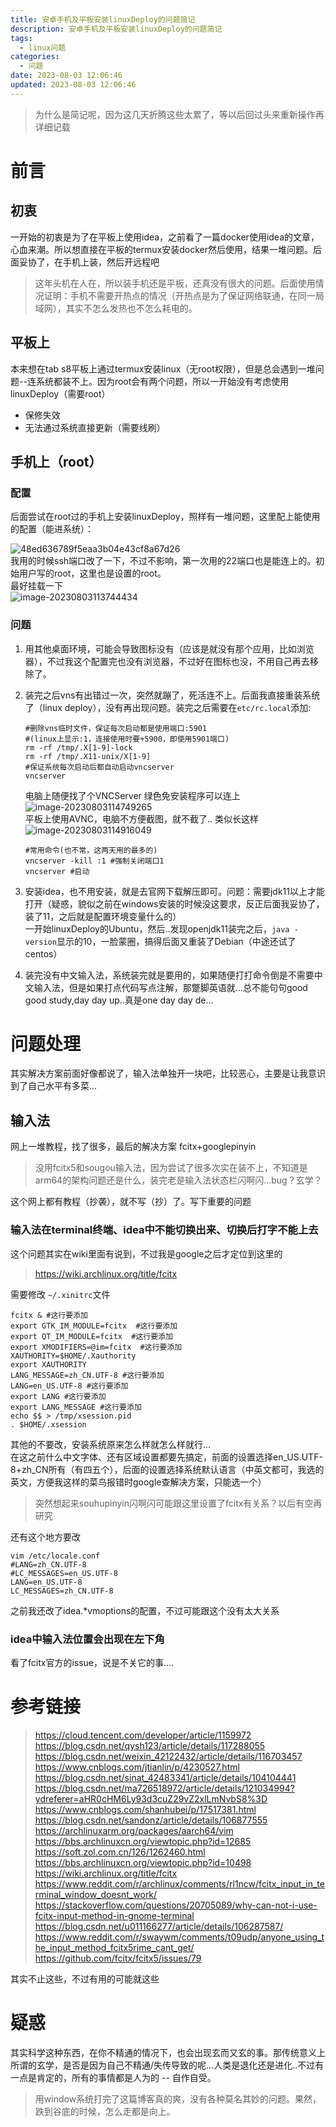 ```yaml
---
title: 安卓手机及平板安装linuxDeploy的问题简记
description: 安卓手机及平板安装linuxDeploy的问题简记
tags:
  - linux问题
categories:
  - 问题
date: 2023-08-03 12:06:46
updated: 2023-08-03 12:06:46
---
```


> 为什么是简记呢，因为这几天折腾这些太累了，等以后回过头来重新操作再详细记载

# 前言

## 初衷

一开始的初衷是为了在平板上使用idea，之前看了一篇docker使用idea的文章，心血来潮。所以想直接在平板的termux安装docker然后使用，结果一堆问题。后面妥协了，在手机上装，然后开远程吧  

> 这年头机在人在，所以装手机还是平板，还真没有很大的问题。后面使用情况证明：手机不需要开热点的情况（开热点是为了保证网络联通，在同一局域网），其实不怎么发热也不怎么耗电的。

## 平板上

本来想在tab s8平板上通过termux安装linux（无root权限），但是总会遇到一堆问题--连系统都装不上。因为root会有两个问题，所以一开始没有考虑使用linuxDeploy（需要root）

- 保修失效
- 无法通过系统直接更新（需要线刷）

## 手机上（root）

### 配置

后面尝试在root过的手机上安装linuxDeploy，照样有一堆问题，这里配上能使用的配置（能进系统）：

![48ed636789f5eaa3b04e43cf8a67d26](https://raw.githubusercontent.com/lwmfjc/lwmfjc.github.io.resource/main/img/48ed636789f5eaa3b04e43cf8a67d26.png)  
我用的时候ssh端口改了一下，不过不影响，第一次用的22端口也是能连上的。初始用户写的root，这里也是设置的root。  
最好挂载一下  
![image-20230803113744434](https://raw.githubusercontent.com/lwmfjc/lwmfjc.github.io.resource/main/img/image-20230803113744434.png)

### 问题

1. 用其他桌面环境，可能会导致图标没有（应该是就没有那个应用，比如浏览器），不过我这个配置完也没有浏览器，不过好在图标也没，不用自己再去移除了。

2. 装完之后vns有出错过一次，突然就蹦了，死活连不上。后面我直接重装系统了（linux deploy），没有再出现问题。装完之后需要在```etc/rc.local```添加:  

   ```shell
   #删除vns临时文件，保证每次启动都是使用端口:5901
   #(linux上显示:1，连接使用时要+5900，即使用5901端口)
   rm -rf /tmp/.X[1-9]-lock
   rm -rf /tmp/.X11-unix/X[1-9]
   #保证系统每次启动后都自动启动vncserver
   vncserver
   ```

   电脑上随便找了个VNCServer 绿色免安装程序可以连上  
   ![image-20230803114749265](https://raw.githubusercontent.com/lwmfjc/lwmfjc.github.io.resource/main/img/image-20230803114749265.png)  
   平板上使用AVNC，电脑不方便截图，就不截了.. 类似长这样  
   ![image-20230803114916049](https://raw.githubusercontent.com/lwmfjc/lwmfjc.github.io.resource/main/img/image-20230803114916049.png)  

   ```shell
   #常用命令(也不常，这两天用的最多的)
   vncserver -kill :1 #强制关闭端口1
   vncserver #启动
   ```

   

3. 安装idea，也不用安装，就是去官网下载解压即可。问题：需要jdk11以上才能打开（疑惑，貌似之前在windows安装的时候没这要求，反正后面我妥协了，装了11，之后就是配置环境变量什么的）  
   一开始linuxDeploy的Ubuntu，然后..发现openjdk11装完之后，```java -version```显示的10，一脸蒙圈，搞得后面又重装了Debian（中途还试了centos）

4. 装完没有中文输入法，系统装完就是要用的，如果随便打打命令倒是不需要中文输入法，但是如果打点代码写点注解，那蹩脚英语就...总不能句句good good study,day day up..真是one day day de...

# 问题处理

其实解决方案前面好像都说了，输入法单独开一块吧，比较恶心，主要是让我意识到了自己水平有多菜...

## 输入法

网上一堆教程，找了很多，最后的解决方案 fcitx+googlepinyin

> 没用fcitx5和sougou输入法，因为尝试了很多次实在装不上，不知道是arm64的架构问题还是什么，装完老是输入法状态栏闪啊闪...bug？玄学？

这个网上都有教程（抄袭），就不写（抄）了。写下重要的问题

### 输入法在terminal终端、idea中不能切换出来、切换后打字不能上去

这个问题其实在wiki里面有说到，不过我是google之后才定位到这里的   

> https://wiki.archlinux.org/title/fcitx 

需要修改 ```~/.xinitrc```文件  

```shell
fcitx & #这行要添加
export GTK_IM_MODULE=fcitx  #这行要添加
export QT_IM_MODULE=fcitx  #这行要添加
export XMODIFIERS=@im=fcitx  #这行要添加
XAUTHORITY=$HOME/.Xauthority
export XAUTHORITY
LANG_MESSAGE=zh_CN.UTF-8 #这行要添加
LANG=en_US.UTF-8 #这行要添加
export LANG #这行要添加
export LANG_MESSAGE #这行要添加
echo $$ > /tmp/xsession.pid
. $HOME/.xsession
```

其他的不要改，安装系统原来怎么样就怎么样就行...  
在这之前什么中文字体、还有区域设置都要先搞定，前面的设置选择en_US.UTF-8+zh_CN所有（有四五个），后面的设置选择系统默认语言（中英文都可，我选的英文，方便我这样的菜鸟报错时google查解决方案，只能选一个）  

> 突然想起来souhupinyin闪啊闪可能跟这里设置了fcitx有关系？以后有空再研究

还有这个地方要改  

```shell
vim /etc/locale.conf
#LANG=zh_CN.UTF-8
#LC_MESSAGES=en_US.UTF-8
LANG=en_US.UTF-8
LC_MESSAGES=zh_CN.UTF-8
```

之前我还改了idea.*vmoptions的配置，不过可能跟这个没有太大关系

### idea中输入法位置会出现在左下角

看了fcitx官方的issue，说是不关它的事....

# 参考链接

> https://cloud.tencent.com/developer/article/1159972
> https://blog.csdn.net/qysh123/article/details/117288055
> https://blog.csdn.net/weixin_42122432/article/details/116703457
> https://www.cnblogs.com/jtianlin/p/4230527.html
> https://blog.csdn.net/sinat_42483341/article/details/104104441
> https://blog.csdn.net/ma726518972/article/details/121034994?ydreferer=aHR0cHM6Ly93d3cuZ29vZ2xlLmNvbS8%3D
> https://www.cnblogs.com/shanhubei/p/17517381.html
> https://blog.csdn.net/sandonz/article/details/106877555
> https://archlinuxarm.org/packages/aarch64/vim
> https://bbs.archlinuxcn.org/viewtopic.php?id=12685
> https://soft.zol.com.cn/126/1262460.html
> https://bbs.archlinuxcn.org/viewtopic.php?id=10498
> https://wiki.archlinux.org/title/fcitx
> https://www.reddit.com/r/archlinux/comments/rl1ncw/fcitx_input_in_terminal_window_doesnt_work/
> https://stackoverflow.com/questions/20705089/why-can-not-i-use-fcitx-input-method-in-gnome-terminal
> https://blog.csdn.net/u011166277/article/details/106287587/
> https://www.reddit.com/r/swaywm/comments/t09udp/anyone_using_the_input_method_fcitx5rime_cant_get/
> https://github.com/fcitx/fcitx5/issues/79

其实不止这些，不过有用的可能就这些

# 疑惑

其实科学这种东西，在你不精通的情况下，也会出现玄而又玄的事。那传统意义上所谓的玄学，是否是因为自己不精通/失传导致的呢...人类是退化还是进化..不过有一点是肯定的，所有的事情都是人为的 -- 自作自受。

> 用window系统打完了这篇博客真的爽，没有各种莫名其妙的问题。果然，跌到谷底的时候，怎么走都是向上。

